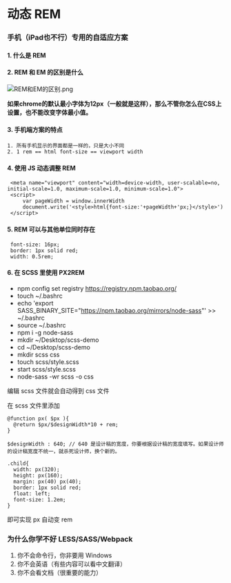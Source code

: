 # 动态 REM

### 手机（iPad也不行）专用的自适应方案
#### 1. 什么是 REM

#### 2. REM 和 EM 的区别是什么
![REM和EM的区别.png](https://i.loli.net/2018/05/26/5b086eff6fe24.png)

**如果chrome的默认最小字体为12px（一般就是这样），那么不管你怎么在CSS上设置，也不能改变字体最小值。**

#### 3. 手机端方案的特点
    1. 所有手机显示的界面都是一样的，只是大小不同
    2. 1 rem == html font-size == viewport width

#### 4. 使用 JS 动态调整 REM

```
 <meta name="viewport" content="width=device-width, user-scalable=no, initial-scale=1.0, maximum-scale=1.0, minimum-scale=1.0">
 <script>
     var pageWidth = window.innerWidth
     document.write('<style>html{font-size:'+pageWidth+'px;}</style>')
 </script>
```

#### 5. REM 可以与其他单位同时存在
```
 font-size: 16px;
 border: 1px solid red;
 width: 0.5rem;
```

#### 6. 在 SCSS 里使用 PX2REM

- npm config set registry https://registry.npm.taobao.org/
- touch ~/.bashrc
- echo 'export SASS_BINARY_SITE="https://npm.taobao.org/mirrors/node-sass"' >> ~/.bashrc
- source ~/.bashrc
- npm i -g node-sass
- mkdir ~/Desktop/scss-demo
- cd ~/Desktop/scss-demo
- mkdir scss css
- touch scss/style.scss
- start scss/style.scss
- node-sass -wr scss -o css

编辑 scss 文件就会自动得到 css 文件

在 scss 文件里添加
```
@function px( $px ){
  @return $px/$designWidth*10 + rem;
}

$designWidth : 640; // 640 是设计稿的宽度，你要根据设计稿的宽度填写。如果设计师的设计稿宽度不统一，就杀死设计师，换个新的。

.child{
  width: px(320);
  height: px(160);
  margin: px(40) px(40);
  border: 1px solid red;
  float: left;
  font-size: 1.2em;
}
```
即可实现 px 自动变 rem

### 为什么你学不好 LESS/SASS/Webpack

1. 你不会命令行，你非要用 Windows
2. 你不会英语（有些内容可以看中文翻译）
3. 你不会看文档（很重要的能力）